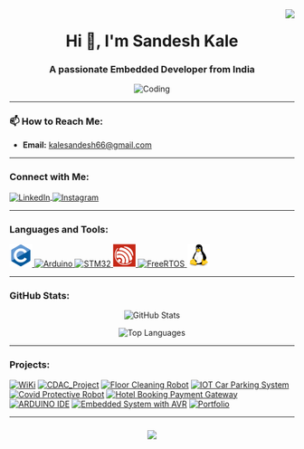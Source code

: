 <div align="center">
  <img align="right" src="https://visitor-badge.laobi.icu/badge?page_id=README" />
</div>

<h1 align="center">Hi 👋, I'm Sandesh Kale</h1>
<h3 align="center">A passionate Embedded Developer from India</h3>

<p align="center">
  <img src="https://media.giphy.com/media/xT9IgzoKnwFNmISR8I/giphy.gif" alt="Coding" width="200"/>
</p>

---

### 📫 How to Reach Me:
- **Email:** [kalesandesh66@gmail.com](mailto:kalesandesh66@gmail.com)

---

### Connect with Me:
<p align="left">
  <a href="https://linkedin.com/in/sandesh-s-kale" target="_blank">
    <img align="center" src="https://raw.githubusercontent.com/rahuldkjain/github-profile-readme-generator/master/src/images/icons/Social/linked-in-alt.svg" alt="LinkedIn" height="30" width="40" />
  </a>
  <a href="https://www.instagram.com/mr._sk_oo7/" target="_blank">
    <img align="center" src="https://logos-world.net/wp-content/uploads/2020/06/Instagram-Logo.png" alt="Instagram" height="30" width="55" />
  </a>
</p>

---

### Languages and Tools:
<p align="left">
  <a href="https://www.cprogramming.com/" target="_blank" rel="noreferrer">
    <img src="https://raw.githubusercontent.com/devicons/devicon/master/icons/c/c-original.svg" alt="C" width="40" height="40"/>
  </a>
  <a href="https://www.arduino.cc/" target="_blank" rel="noreferrer">
    <img src="https://cdn.worldvectorlogo.com/logos/arduino-1.svg" alt="Arduino" width="40" height="40"/>
  </a>
  <a href="https://www.st.com/en/development-tools/stm32cubeide.html" target="_blank" rel="noreferrer">
    <img src="https://www.disk91.com/wp-content/uploads/2018/09/12180191.png" alt="STM32" width="40" height="40"/>
  </a>
  <a href="https://www.espressif.com/" target="_blank" rel="noreferrer">
    <img src="https://github.com/JAGAHPEE/JAGAHPEE/blob/master/espressif.png" alt="Espressif" width="40" height="40"/>
  </a>
  <a href="https://www.freertos.org/index.html" target="_blank" rel="noreferrer">
    <img src="https://www.kaliop.com/app/uploads/2019/01/freertos_color-1.png" alt="FreeRTOS" width="100" height="40"/>
  </a>
  <a href="https://www.linux.org/" target="_blank" rel="noreferrer">
    <img src="https://raw.githubusercontent.com/devicons/devicon/master/icons/linux/linux-original.svg" alt="Linux" width="40" height="40"/>
  </a>
</p>

---

### GitHub Stats:
<p align="center">
  <img src="https://github-readme-stats.vercel.app/api?username=JAGAHPEE&theme=dark&show_icons=true" alt="GitHub Stats"/>
</p>
<p align="center">
  <img src="https://github-readme-stats.vercel.app/api/top-langs/?username=JAGAHPEE&theme=dark&show_icons=true&locale=en&layout=compact&hide_progress=true" alt="Top Languages"/>
</p>

---

### Projects:
[![WiKi](https://github-readme-stats.vercel.app/api/pin/?username=JAGAHPEE&theme=dark&repo=WiKi)](https://github.com/JAGAHPEE/WiKi/wiki)
[![CDAC_Project](https://github-readme-stats.vercel.app/api/pin/?username=JAGAHPEE&theme=dark&repo=CDAC_Project)](https://github.com/JAGAHPEE/CDAC_Project/blob/main/README.md)
[![Floor Cleaning Robot](https://github-readme-stats.vercel.app/api/pin/?username=JAGAHPEE&theme=dark&repo=Major-Project--II-Floor-Cleaning-Robot)](https://github.com/JAGAHPEE/Major-Project--II-Floor-Cleaning-Robot)
[![IOT Car Parking System](https://github-readme-stats.vercel.app/api/pin/?username=JAGAHPEE&theme=dark&repo=Major_Project_I-IOT_Car_Parking_System)](https://github.com/JAGAHPEE/Major_Project_I-IOT_Car_Parking_System)
[![Covid Protective Robot](https://github-readme-stats.vercel.app/api/pin/?username=JAGAHPEE&theme=dark&repo=Minor_Project-Covid_Protective_Robot)](https://github.com/JAGAHPEE/Minor_Project-Covid_Protective_Robot)
[![Hotel Booking Payment Gateway](https://github-readme-stats.vercel.app/api/pin/?username=JAGAHPEE&theme=dark&repo=TSF-Metro-Hotel-Booking-Payment-Gateway-Integration)](https://github.com/JAGAHPEE/TSF-Metro-Hotel-Booking-Payment-Gateway-Integration)
[![ARDUINO IDE](https://github-readme-stats.vercel.app/api/pin/?username=JAGAHPEE&theme=dark&repo=ARDUINO_IDE)](https://github.com/JAGAHPEE/ARDUINO_IDE)
[![Embedded System with AVR](https://github-readme-stats.vercel.app/api/pin/?username=JAGAHPEE&theme=dark&repo=Embeded-System-with-AVR-ATMEGA32)](https://github.com/JAGAHPEE/Embeded-System-with-AVR-ATMEGA32)
[![Portfolio](https://github-readme-stats.vercel.app/api/pin/?username=JAGAHPEE&theme=dark&repo=Portfolio)](https://github.com/JAGAHPEE/Portfolio)

---

<h3 align="center">
  <img src="https://readme-typing-svg.herokuapp.com/?font=Righteous&size=25&center=true&vCenter=true&color=00F72F&width=500&height=70&duration=4000&lines=Thanks+for+visiting!+✌️;+Shoot+me+a+message+on+Linkedin!;I'm+always+down+to+collab+😎">
</h3>
